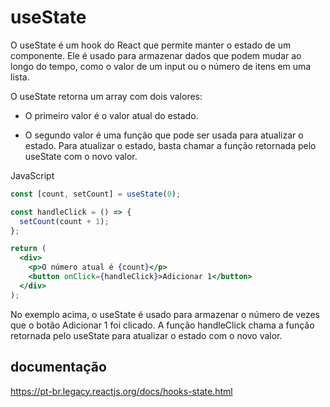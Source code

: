 
# useState

O useState é um hook do React que permite manter o estado de um componente. Ele é usado para armazenar dados que podem mudar ao longo do tempo, como o valor de um input ou o número de itens em uma lista.

O useState retorna um array com dois valores:

- O primeiro valor é o valor atual do estado.

- O segundo valor é uma função que pode ser usada para atualizar o estado.
Para atualizar o estado, basta chamar a função retornada pelo useState com o novo valor.

JavaScript
``` jsx
const [count, setCount] = useState(0);

const handleClick = () => {
  setCount(count + 1);
};

return (
  <div>
    <p>O número atual é {count}</p>
    <button onClick={handleClick}>Adicionar 1</button>
  </div>
);

```
No exemplo acima, o useState é usado para armazenar o número de vezes que o botão Adicionar 1 foi clicado. A função handleClick chama a função retornada pelo useState para atualizar o estado com o novo valor.

## documentação 
https://pt-br.legacy.reactjs.org/docs/hooks-state.html